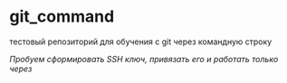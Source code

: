 # git_command
тестовый репозиторий для обучения с git через командную строку

_Пробуем сформировать SSH ключ, привязать его и работать только через_